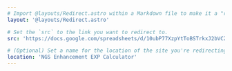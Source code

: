 ```yaml
---
# Import @layouts/Redirect.astro within a Markdown file to make it a "redirect file"
layout: '@layouts/Redirect.astro'

# Set the `src` to the link you want to redirect to.
src: 'https://docs.google.com/spreadsheets/d/10ubP77XzpYtToBSTrkxJ2bVCZmzdBdpP1ijNWU8I4Kc/edit?usp=sharing'

# (Optional) Set a name for the location of the site you're redirecting to.
location: 'NGS Enhancement EXP Calculator'
---
```

